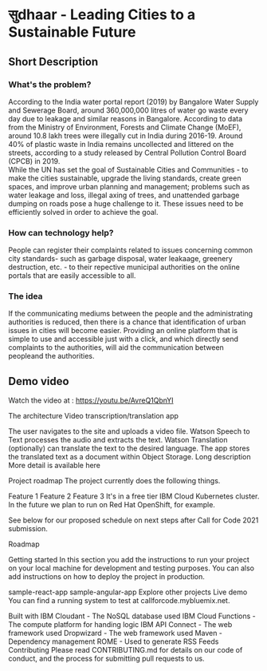 # सुdhaar - Leading Cities to a Sustainable Future

## Short Description
### What's the problem?
According to the India water portal report (2019) by Bangalore Water Supply and Sewerage Board, around 360,000,000 litres of water go waste every day due to leakage and similar reasons in Bangalore. According to data from the Ministry of Environment, Forests and Climate Change (MoEF), around 10.8 lakh trees were illegally cut in India during 2016-19. Around 40% of plastic waste in India remains uncollected and littered on the streets, according to a study released by Central Pollution Control Board (CPCB) in 2019.<br>
While the UN has set the goal of Sustainable Cities and Communities - to make the cities sustainable, upgrade the living standards, create green spaces, and improve urban planning and management; problems such as water leakage and loss, illegal axing of trees, and unattended garbage dumping on roads pose a huge challenge to it. These issues need to be efficiently solved in order to achieve the goal.

### How can technology help?
People can register their complaints related to issues concerning common city standards- such as garbage disposal, water leakaage, greenery destruction, etc. - to their repective municipal authorities on the online portals that are easily accessible to all.

### The idea
If the communicating mediums between the people and the administrating authorities is reduced, then there is a chance that identification of urban issues in cities will become easier. Providing an online platform that is simple to use and accessible just with a click, and which directly send complaints to the authorities, will aid the communication between peopleand the authorities.

## Demo video
Watch the video at : https://youtu.be/AvreQ1QbnYI

The architecture
Video transcription/translation app

The user navigates to the site and uploads a video file.
Watson Speech to Text processes the audio and extracts the text.
Watson Translation (optionally) can translate the text to the desired language.
The app stores the translated text as a document within Object Storage.
Long description
More detail is available here

Project roadmap
The project currently does the following things.

Feature 1
Feature 2
Feature 3
It's in a free tier IBM Cloud Kubernetes cluster. In the future we plan to run on Red Hat OpenShift, for example.

See below for our proposed schedule on next steps after Call for Code 2021 submission.

Roadmap

Getting started
In this section you add the instructions to run your project on your local machine for development and testing purposes. You can also add instructions on how to deploy the project in production.

sample-react-app
sample-angular-app
Explore other projects
Live demo
You can find a running system to test at callforcode.mybluemix.net.

Built with
IBM Cloudant - The NoSQL database used
IBM Cloud Functions - The compute platform for handing logic
IBM API Connect - The web framework used
Dropwizard - The web framework used
Maven - Dependency management
ROME - Used to generate RSS Feeds
Contributing
Please read CONTRIBUTING.md for details on our code of conduct, and the process for submitting pull requests to us.
